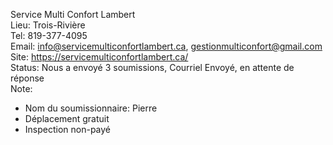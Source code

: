 Service Multi Confort Lambert  
Lieu: Trois-Rivière  
Tel: 819-377-4095  
Email: info@servicemulticonfortlambert.ca, gestionmulticonfort@gmail.com  
Site: https://servicemulticonfortlambert.ca/  
Status: Nous a envoyé 3 soumissions, Courriel Envoyé, en attente de réponse  
Note:
- Nom du soumissionnaire: Pierre
- Déplacement gratuit
- Inspection non-payé